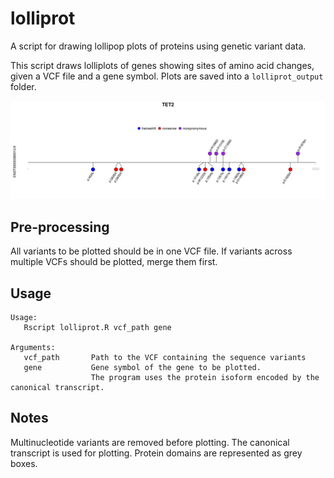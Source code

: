 # lolliprot
A script for drawing lollipop plots of proteins using genetic variant data.

This script draws lolliplots of genes showing sites of amino acid changes, given a VCF file and a gene symbol.
Plots are saved into a `lolliprot_output` folder.


![TET2 lolliprot](https://github.com/vaporised/lolliprot/blob/main/data/TET2_lolliprot.png)

## Pre-processing
All variants to be plotted should be in one VCF file. If variants across multiple VCFs should be plotted, merge them first.

## Usage
```
Usage:
   Rscript lolliprot.R vcf_path gene

Arguments:
   vcf_path       Path to the VCF containing the sequence variants
   gene           Gene symbol of the gene to be plotted. 
                  The program uses the protein isoform encoded by the canonical transcript. 
```

## Notes
Multinucleotide variants are removed before plotting. The canonical transcript is used for plotting. Protein domains are represented as grey boxes.
